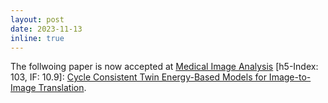 ```yaml
---
layout: post
date: 2023-11-13
inline: true
---
```


The follwoing paper is now accepted at [Medical Image Analysis](https://www.sciencedirect.com/journal/medical-image-analysis) [h5-Index: 103, IF: 10.9]: [Cycle Consistent Twin Energy-Based Models for Image-to-Image Translation](https://www.sciencedirect.com/science/article/pii/S1361841523002918?dgcid=author).